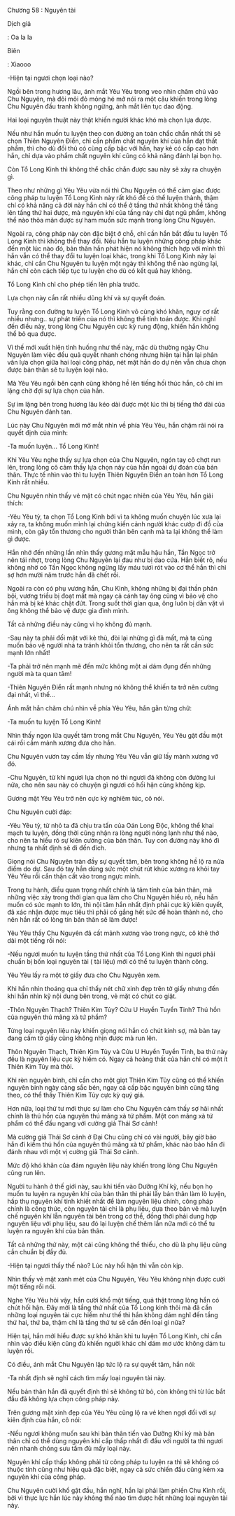 




Chương 58 : Nguyên tài


Dịch giả

: Oa la la

Biên

: Xiaooo

-Hiện tại ngươi chọn loại nào?

Ngồi bên trong hương lâu, ánh mắt Yêu Yêu trong veo nhìn chăm chú vào Chu Nguyên, mà đôi môi đỏ mỏng hé mở nói ra một câu khiến trong lòng Chu Nguyên đấu tranh không ngừng, ánh mắt liên tục dao động.

Hai loại nguyên thuật này thật khiến người khác khó mà chọn lựa được.

Nếu như hắn muốn tu luyện theo con đường an toàn chắc chắn nhất thì sẽ chọn Thiên Nguyên Điển, chỉ cần phẩm chất nguyên khí của hắn đạt thất phẩm, thì cho dù đối thủ có cùng cấp bậc với hắn, hay kẻ có cấp cao hơn hắn, chỉ dựa vào phẩm chất nguyên khí cũng có khả năng đánh lại bọn họ.

Còn Tổ Long Kinh thì không thể chắc chắn được sau này sẽ xảy ra chuyện gì.

Theo như những gì Yêu Yêu vừa nói thì Chu Nguyên có thể cảm giac được công pháp tu luyện Tổ Long Kinh này rất khó để có thể luyện thành, thậm chí có khả năng cả đời này hắn chỉ có thể ở tầng thứ nhất không thể tăng lên tầng thứ hai được, mà nguyên khí của tầng này chỉ đạt ngũ phẩm, không thể nào thõa mãn được sự ham muốn sức mạnh trong lòng Chu Nguyên.

Ngoài ra, công pháp này còn đặc biệt ở chỗ, chỉ cần hắn bắt đầu tu luyện Tổ Long Kinh thì không thể thay đổi. Nếu hắn tu luyện những công pháp khác đến một lúc nào đó, bản thân hắn phát hiện nó không thích hợp với mình thì hắn vẫn có thể thay đổi tu luyện loại khác, trong khi Tổ Long Kinh này lại khác, chỉ cần Chu Nguyên tu luyện một ngày thì không thể nào ngừng lại, hắn chỉ còn cách tiếp tục tu luyện cho dù có kết quả hay không.

Tổ Long Kinh chỉ cho phép tiến lên phía trước.

Lựa chọn này cần rất nhiều dũng khí và sự quyết đoán.

Tuy rằng con đường tu luyện Tổ Long Kinh vô cùng khó khăn, nguy cơ rất nhiều nhưng.. sự phát triển của nó thì không thể tính toán được. Khi nghĩ đến điều này, trong lòng Chu Nguyên cực kỳ rung động, khiến hắn không thể bỏ qua được.

Vì thế mới xuất hiện tình huống như thế này, mặc dù thường ngày Chu Nguyên làm việc đều quả quyết nhanh chóng nhưng hiện tại hắn lại phân vân lựa chọn giữa hai loại công pháp, nét mặt hắn do dự nên vẫn chưa chọn được bản thân sẽ tu luyện loại nào.

Mà Yêu Yêu ngồi bên cạnh cũng không hề lên tiếng hối thúc hắn, cô chỉ im lặng chờ đợi sự lựa chọn của hắn.

Sự im lặng bên trong hương lâu kéo dài được một lúc thì bị tiếng thở dài của Chu Nguyên đánh tan.

Lúc này Chu Nguyên mới mở mắt nhìn về phía Yêu Yêu, hắn chậm rãi nói ra quyết định của mình:

-Ta muốn luyện... Tổ Long Kinh!

Khi Yêu Yêu nghe thấy sự lựa chọn của Chu Nguyên, ngón tay cô chợt run lên, trong lòng cô cảm thấy lựa chọn này của hắn ngoài dự đoán của bản thân. Thực tế nhìn vào thì tu luyện Thiên Nguyên Điển an toàn hơn Tổ Long Kinh rất nhiều.

Chu Nguyên nhìn thấy vẻ mặt có chút ngạc nhiên của Yêu Yêu, hắn giải thích:

-Yêu Yêu tỷ, ta chọn Tổ Long Kinh bởi vì ta không muốn chuyện lúc xưa lại xảy ra, ta không muốn mình lại chứng kiến cảnh người khác cướp đi đồ của mình, còn gây tổn thương cho người thân bên cạnh mà ta lại không thể làm gì được.

Hắn nhớ đến những lần nhìn thấy gương mặt mẫu hậu hắn, Tần Ngọc trở nên tái nhợt, trong lòng Chu Nguyên lại đau như bị dao cứa. Hắn biết rõ, nếu không nhờ có Tần Ngọc không ngừng lấy máu tươi rót vào cơ thể hắn thì chỉ sợ hơn mười năm trước hắn đã chết rồi.

Ngoài ra còn có phụ vương hắn, Chu Kình, không những bị đại thần phản bội, vương triều bị đoạt mất mà ngay cả cánh tay ông cũng vì bảo vệ cho hắn mà bị kẻ khác chặt đứt. Trong suốt thời gian qua, ông luôn bị dằn vặt vì ông không thể bảo vệ được gia đình mình.

Tất cả những điều này cũng vì họ không đủ mạnh.

-Sau này ta phải đối mặt với kẻ thù, đòi lại những gì đã mất, mà ta cũng muốn bảo vệ người nhà ta tránh khỏi tổn thương, cho nên ta rất cần sức mạnh lớn nhất!

-Ta phải trở nên mạnh mẽ đến mức không một ai dám đụng đến những người mà ta quan tâm!

-Thiên Nguyên Điển rất mạnh nhưng nó không thể khiến ta trở nên cường đại nhất, vì thế...

Ánh mắt hắn chăm chú nhìn về phía Yêu Yêu, hắn gằn từng chữ:

-Ta muốn tu luyện Tổ Long Kinh!

Nhìn thấy ngọn lửa quyết tâm trong mắt Chu Nguyên, Yêu Yêu gật đầu một cái rồi cầm mảnh xương đưa cho hắn.

Chu Nguyên vươn tay cầm lấy nhưng Yêu Yêu vẫn giữ lấy mảnh xương vỡ đó.

-Chu Nguyên, từ khi ngươi lựa chọn nó thì ngươi đã không còn đường lui nữa, cho nên sau này có chuyện gì ngươi có hối hận cũng không kịp.

Gương mặt Yêu Yêu trở nên cực kỳ nghiêm túc, cô nói.

Chu Nguyên cười đáp:

-Yêu Yêu tỷ, từ nhỏ ta đã chịu tra tấn của Oán Long Độc, không thể khai mạch tu luyện, đồng thời cũng nhận ra lòng người nóng lạnh như thế nào, cho nên ta hiểu rõ sự kiên cường của bản thân. Tuy con đường này khó đi nhưng ta nhất định sẽ đi đến đích.

Giọng nói Chu Nguyên tràn đầy sự quyết tâm, bên trong không hề lộ ra nửa điểm do dự. Sau đó tay hắn dùng sức một chút rút khúc xương ra khỏi tay Yêu Yêu rồi cẩn thận cất vào trong ngực mình.

Trong tu hành, điều quan trọng nhất chính là tâm tính của bản thân, mà những việc xảy trong thời gian qua làm cho Chu Nguyên hiểu rõ, nếu hắn muốn có sức mạnh to lớn, thì nội tâm hắn nhất định phải cực kỳ kiên quyết, đã xác nhận được mục tiêu thì phải cố gắng hết sức để hoàn thành nó, cho nên hắn rất có lòng tin bản thân sẽ làm được!

Yêu Yêu thấy Chu Nguyên đã cất mảnh xương vào trong ngực, cô khẽ thở dài một tiếng rồi nói:

-Nếu ngươi muốn tu luyện tầng thứ nhất của Tổ Long Kinh thì ngươi phải chuẩn bị bốn loại nguyên tài ( tài liệu) mới có thể tu luyện thành công.

Yêu Yêu lấy ra một tờ giấy đưa cho Chu Nguyên xem.

Khi hắn nhìn thoáng qua chỉ thấy nét chữ xinh đẹp trên tờ giấy nhưng đến khi hắn nhìn kỹ nội dung bên trong, vẻ mặt có chút co giật.

-Thôn Nguyên Thạch? Thiên Kim Tủy? Cửu U Huyền Tuyền Tinh? Thú hồn của nguyên thú mãng xà tứ phẩm?

Từng loại nguyên liệu này khiến giọng nói hắn có chút kinh sợ, mà bàn tay đang cầm tờ giấy cũng không nhịn được mà run lên.

Thôn Nguyên Thạch, Thiên Kim Tủy và Cửu U Huyền Tuyền Tinh, ba thứ này đều là nguyên liệu cực kỳ hiếm có. Ngay cả hoàng thất của hắn chỉ có một ít Thiên Kim Tủy mà thôi.

Khi rèn nguyên binh, chỉ cần cho một giọt Thiên Kim Tủy cũng có thể khiến nguyên binh ngày càng sắc bén, ngay cả cấp bậc nguyên binh cũng tăng theo, có thể thấy Thiên Kim Tủy cực kỳ quý giá.

Hơn nữa, loại thứ tư mới thực sự làm cho Chu Nguyên cảm thấy sợ hãi nhất chính là thú hồn của nguyên thú mãng xà tứ phẩm. Một con mãng xà tứ phẩm có thể đấu ngang với cường giả Thái Sơ cảnh!

Mà cường giả Thái Sơ cảnh ở Đại Chu cũng chỉ có vài người, bây giờ bảo hắn đi kiếm thú hồn của nguyên thú mãng xà tứ phẩm, khác nào bảo hắn đi đánh nhau với một vị cường giả Thái Sơ cảnh.

Mức độ khó khăn của đám nguyên liệu này khiến trong lòng Chu Nguyên cũng run lên.

Người tu hành ở thế giới này, sau khi tiến vào Dưỡng Khí kỳ, nếu bọn họ muốn tu luyện ra nguyên khí của bản thân thì phải lấy bản thân làm lò luyện, hấp thụ nguyên khí tinh khiết nhất để làm nguyên liệu chính, công pháp chính là công thức, còn nguyên tài chỉ là phụ liệu, dựa theo bản vẽ mà luyện chế nguyên khí lẫn nguyên tài bên trong cơ thể, đồng thời phải dung hợp nguyên liệu với phụ liệu, sau đó lại luyện chế thêm lần nữa mới có thể tu luyện ra nguyên khí của bản thân.

Tất cả những thứ này, một cái cũng không thể thiếu, cho dù là phụ liệu cũng cần chuẩn bị đầy đủ.

-Hiện tại ngươi thấy thế nào? Lúc này hối hận thì vẫn còn kịp.

Nhìn thấy vẻ mặt xanh mét của Chu Nguyên, Yêu Yêu không nhịn được cười một tiếng rồi nói.

Nghe Yêu Yêu hỏi vậy, hắn cười khổ một tiếng, quả thật trong lòng hắn có chút hối hận. Đây mới là tầng thứ nhất của Tổ Long kinh thôi mà đã cần những loại nguyên tài cực hiếm như thế thì hắn không dám nghĩ đến tầng thứ hai, thứ ba, thậm chí là tầng thứ tư sẽ cần đến loại gì nữa?

Hiện tại, hắn mới hiểu được sự khó khăn khi tu luyện Tổ Long Kinh, chỉ cần nhìn vào điều kiện cũng đủ khiến người khác chỉ dám mơ ước không dám tu luyện rồi.

Có điều, ánh mắt Chu Nguyên lập tức lộ ra sự quyết tâm, hắn nói:

-Ta nhất định sẽ nghĩ cách tìm mấy loại nguyên tài này.

Nếu bản thân hắn đã quyết định thì sẽ không từ bỏ, còn không thì từ lúc bắt đầu đã không lựa chọn công pháp này.

Trên gương mặt xinh đẹp của Yêu Yêu cũng lộ ra vẻ khen ngợi đối với sự kiên định của hắn, cô nói:

-Nếu ngươi không muốn sau khi bản thân tiến vào Dưỡng Khí kỳ mà bản thân chỉ có thể dùng nguyên khí cấp thấp nhất đi đấu với người ta thì ngươi nên nhanh chóng sưu tầm đủ mấy loại này.

Nguyên khí cấp thấp không phải từ công pháp tu luyện ra thì sẽ không có thuộc tính cũng như hiệu quả đặc biệt, ngay cả sức chiến đấu cũng kém xa nguyên khí của công pháp.

Chu Nguyên cười khổ gật đầu, hắn nghĩ, hắn lại phải làm phiền Chu Kình rồi, bởi vì thực lực hắn lúc này không thể nào tìm được hết những loại nguyên tài này.




